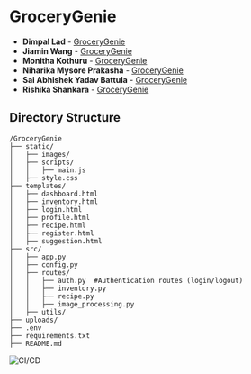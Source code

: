 # GroceryGenie

- **Dimpal Lad** - [GroceryGenie](https://github.com/jasisboredsojoinedgithub/GroceryGenie)
- **Jiamin Wang** - [GroceryGenie](https://github.com/jasisboredsojoinedgithub/GroceryGenie)
- **Monitha Kothuru** - [GroceryGenie](https://github.com/jasisboredsojoinedgithub/GroceryGenie)
- **Niharika Mysore Prakasha** - [GroceryGenie](https://github.com/jasisboredsojoinedgithub/GroceryGenie)
- **Sai Abhishek Yadav Battula** - [GroceryGenie](https://github.com/jasisboredsojoinedgithub/GroceryGenie)
- **Rishika Shankara** - [GroceryGenie](https://github.com/jasisboredsojoinedgithub/GroceryGenie)

## Directory Structure

```
/GroceryGenie
├── static/
│   ├── images/
│   ├── scripts/
│   │   ├── main.js
│   ├── style.css
├── templates/
│   ├── dashboard.html
│   ├── inventory.html
│   ├── login.html
│   ├── profile.html
│   ├── recipe.html
│   ├── register.html
│   ├── suggestion.html
├── src/
│   ├── app.py
│   ├── config.py
│   ├── routes/
│   │   ├── auth.py  #Authentication routes (login/logout)
│   │   ├── inventory.py 
│   │   ├── recipe.py
│   │   ├── image_processing.py
│   ├── utils/
├── uploads/
├── .env
├── requirements.txt
├── README.md
```

![CI/CD](https://github.com/Rishikaashankar/GroceryGenie/actions/workflows/azure-flask-deploy.yml/badge.svg)

